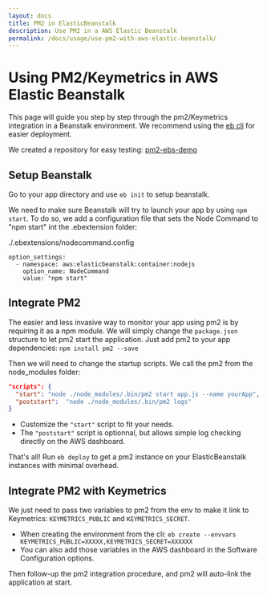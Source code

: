 ```yaml
---
layout: docs
title: PM2 in ElasticBeanstalk
description: Use PM2 in a AWS Elastic Beanstalk
permalink: /docs/usage/use-pm2-with-aws-elastic-beanstalk/
---
```


# Using PM2/Keymetrics in AWS Elastic Beanstalk

This page will guide you step by step through the pm2/Keymetrics integration in a Beanstalk environment. We recommend using the [eb cli](http://docs.aws.amazon.com/elasticbeanstalk/latest/dg/eb-cli3.html) for easier deployment.

We created a repository for easy testing: [pm2-ebs-demo](https://github.com/keymetrics/pm2-ebs-demo)

## Setup Beanstalk

Go to your app directory and use `eb init` to setup beanstalk.

We need to make sure Beanstalk will try to launch your app by using `npm start`. To do so, 
we add a configuration file that sets the Node Command to "npm start" int the .ebextension folder:

./.ebextensions/nodecommand.config

```
option_settings:
  - namespace: aws:elasticbeanstalk:container:nodejs
    option_name: NodeCommand
    value: "npm start"
```

## Integrate PM2

The easier and less invasive way to monitor your app using pm2 is by requiring it as a npm module. We will simply change the `package.json` structure to let pm2 start the application.
Just add pm2 to your app dependencies: 
`npm install pm2 --save`

Then we will need to change the startup scripts. We call the pm2 from the node_modules folder:

```json
"scripts": {
  "start": "node ./node_modules/.bin/pm2 start app.js --name yourApp",
  "poststart":  "node ./node_modules/.bin/pm2 logs"
}
```

 * Customize the `"start"` script to fit your needs.
 * The `"poststart"` script is optionnal, but allows simple log checking directly on the AWS dashboard.

That's all! Run `eb deploy` to get a pm2 instance on your ElasticBeanstalk instances with minimal overhead.

## Integrate PM2 with Keymetrics
We just need to pass two variables to pm2 from the env to make it link to Keymetrics: `KEYMETRICS_PUBLIC` and `KEYMETRICS_SECRET`.

* When creating the environment from the cli:
`eb create --envvars KEYMETRICS_PUBLIC=XXXXX,KEYMETRICS_SECRET=XXXXXX
`
* You can also add those variables in the AWS dashboard in the Software Configuration options.

Then follow-up the pm2 integration procedure, and pm2 will auto-link the application at start.
